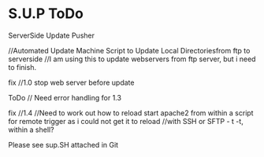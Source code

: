 # S.U.P ToDo
ServerSide Update Pusher

 

//Automated Update Machine Script to Update Local Directoriesfrom ftp to serverside
//I am using this to update webservers from ftp server, but i need to finish.

fix //1.0 stop web server before update


ToDo // Need error handling for 1.3


fix //1.4 
//Need to work out how to reload start apache2 from within a script for remote trigger as i could not get it to reload 
//with SSH or SFTP - t -t, within a shell?


Please see sup.SH attached in Git

